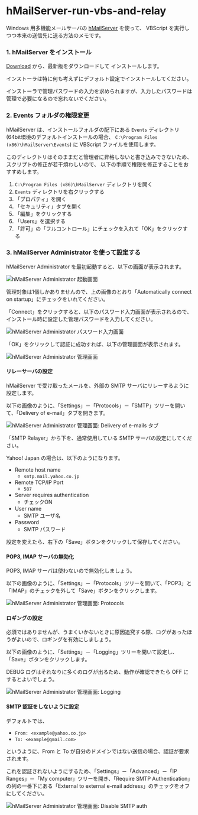 hMailServer-run-vbs-and-relay
=============================

Windows 用多機能メールサーバの [hMailServer](http://www.hmailserver.com/) を使って、
VBScript を実行しつつ本来の送信先に送る方法のメモです。


### 1. hMailServer をインストール

[Download](http://www.hmailserver.com/index.php?page=download) から、最新版をダウンロードして
インストールします。

インストーラは特に何も考えずにデフォルト設定でインストールしてください。

インストーラで管理パスワードの入力を求められますが、入力したパスワードは管理で必要になるので忘れないでください。

### 2. Events フォルダの権限変更

hMailServer は、インストールフォルダの配下にある ``Events`` ディレクトリ (64bit環境のデフォルトインストールの場合、 ``C:\Program Files (x86)\hMailServer\Events``) に VBScript ファイルを使用します。

このディレクトリはそのままだと管理者に昇格しないと書き込みできないため、スクリプトの修正が若干煩わしいので、
以下の手順で権限を修正することをおすすめします。

1. ``C:\Program Files (x86)\hMailServer`` ディレクトリを開く
1. ``Events`` ディレクトリを右クリックする
1. 「プロパティ」を開く
1. 「セキュリティ」タブを開く
1. 「編集」をクリックする
1. 「Users」を選択する
1. 「許可」の「フルコントロール」にチェックを入れて「OK」をクリックする

### 3. hMailServer Administrator を使って設定する

hMailServer Administrator を最初起動すると、以下の画面が表示されます。

![hMailServer Administrator 起動画面](https://raw.github.com/micclly/hMailServer-run-vbs-and-relay/master/images/admin01.png)

管理対象は1個しかありませんので、上の画像のとおり「Automatically connect on startup」にチェックをいれてください。

「Connect」をクリックすると、以下のパスワード入力画面が表示されるので、インストール時に設定した管理パスワードを入力してください。

![hMailServer Administrator パスワード入力画面](https://raw.github.com/micclly/hMailServer-run-vbs-and-relay/master/images/admin02.png)

「OK」をクリックして認証に成功すれば、以下の管理画面が表示されます。

![hMailServer Administrator 管理画面](https://raw.github.com/micclly/hMailServer-run-vbs-and-relay/master/images/admin03.png)

#### リレーサーバの設定

hMailServer で受け取ったメールを、外部の SMTP サーバにリレーするように設定します。

以下の画像のように、「Settings」－「Protocols」－「SMTP」ツリーを開いて、「Delivery of e-mail」タブを開きます。

![hMailServer Administrator 管理画面: Delivery of e-mails タブ](https://raw.github.com/micclly/hMailServer-run-vbs-and-relay/master/images/admin04.png)

「SMTP Relayer」から下を、通常使用している SMTP サーバの設定にしてください。

Yahoo! Japan の場合は、以下のようになります。

* Remote host name
    * ``smtp.mail.yahoo.co.jp``
* Remote TCP/IP Port
    * ``587``
* Server requires authentication
    * チェックON
* User name
    * SMTP ユーザ名
* Password
    * SMTP パスワード

設定を変えたら、右下の「Save」ボタンをクリックして保存してください。

#### POP3, IMAP サーバの無効化

POP3, IMAP サーバは使わないので無効化しましょう。

以下の画像のように、「Settings」－「Protocols」ツリーを開いて、「POP3」と「IMAP」のチェックを外して「Save」ボタンをクリックします。

![hMailServer Administrator 管理画面: Protocols](https://raw.github.com/micclly/hMailServer-run-vbs-and-relay/master/images/admin05.png)


#### ロギングの設定

必須ではありませんが、うまくいかないときに原因追究する際、ログがあったほうがよいので、ロギングを有効にしましょう。

以下の画像のように、「Settings」－「Logging」ツリーを開いて設定し、「Save」ボタンをクリックします。

DEBUG ログはそれなりに多くのログが出るため、動作が確認できたら OFF にするとよいでしょう。

![hMailServer Administrator 管理画面: Logging](https://raw.github.com/micclly/hMailServer-run-vbs-and-relay/master/images/admin06.png)


#### SMTP 認証をしないように設定

デフォルトでは、

* ``From: <example@yahoo.co.jp>``
* ``To: <example@gmail.com>``

というように、From と To が自分のドメインではない送信の場合、認証が要求されます。

これを認証されないようにするため、「Settings」－「Advanced」－「IP Ranges」－「My computer」ツリーを開き、「Require SMTP Authentication」の列の一番下にある「External to external e-mail address」のチェックをオフにしてください。

![hMailServer Administrator 管理画面: Disable SMTP auth](https://raw.github.com/micclly/hMailServer-run-vbs-and-relay/master/images/admin07.png)
